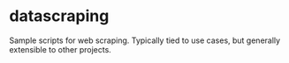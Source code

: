 # datascraping
Sample scripts for web scraping. 
Typically tied to use cases, but generally extensible to other projects. 
